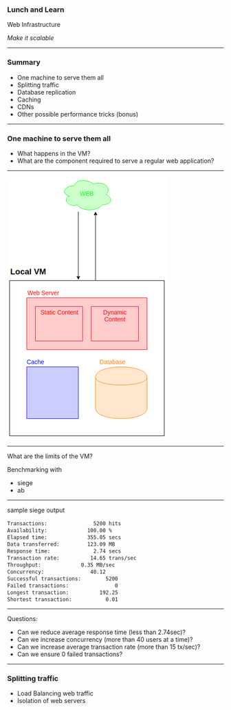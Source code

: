 ### Lunch and Learn

Web Infrastructure

_Make it scalable_

---

### Summary

- One machine to serve them all
- Splitting traffic
- Database replication
- Caching
- CDNs
- Other possible performance tricks (bonus)

---

### One machine to serve them all

- What happens in the VM?
- What are the component required to serve a regular web application?

---

![local_vm](./local_vm.png)

---

What are the limits of the VM?

Benchmarking with
- siege
- ab

---

sample siege output
```
Transactions:		        5200 hits
Availability:		      100.00 %
Elapsed time:		      355.05 secs
Data transferred:	      123.09 MB
Response time:		        2.74 secs
Transaction rate:	       14.65 trans/sec
Throughput:		        0.35 MB/sec
Concurrency:		       40.12
Successful transactions:        5200
Failed transactions:	           0
Longest transaction:	      192.25
Shortest transaction:	        0.01
```

---

Questions:

- Can we reduce average response time (less than 2.74sec)?
- Can we increase concurrency (more than 40 users at a time)?
- Can we increase average transaction rate (more than 15 tx/sec)?
- Can we ensure 0 failed transactions?

---

### Splitting traffic

- Load Balancing web traffic
- Isolation of web servers


